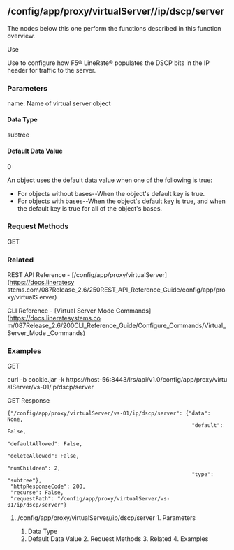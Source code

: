 ## /config/app/proxy/virtualServer/<name>/ip/dscp/server

The nodes below this one perform the functions described in this function
overview.

Use

Use to configure how F5® LineRate® populates the DSCP bits in the IP header
for traffic to the server.

### Parameters

name: Name of virtual server object

#### Data Type

subtree

#### Default Data Value

0

An object uses the default data value when one of the following is true:

  * For objects without bases--When the object's default key is true.
  * For objects with bases--When the object's default key is true, and when the default key is true for all of the object's bases.

### Request Methods

GET

### Related

REST API Reference - [/config/app/proxy/virtualServer](https://docs.lineratesy
stems.com/087Release_2.6/250REST_API_Reference_Guide/config/app/proxy/virtualS
erver)

CLI Reference - [Virtual Server Mode Commands](https://docs.lineratesystems.co
m/087Release_2.6/200CLI_Reference_Guide/Configure_Commands/Virtual_Server_Mode
_Commands)

### Examples

GET

curl -b cookie.jar -k https://host-56:8443/lrs/api/v1.0/config/app/proxy/virtu
alServer/vs-01/ip/dscp/server

GET Response

    
    {"/config/app/proxy/virtualServer/vs-01/ip/dscp/server": {"data": None,
                                                               "default": False,
                                                               "defaultAllowed": False,
                                                               "deleteAllowed": False,
                                                               "numChildren": 2,
                                                               "type": "subtree"},
     "httpResponseCode": 200,
     "recurse": False,
     "requestPath": "/config/app/proxy/virtualServer/vs-01/ip/dscp/server"}
    

  1. /config/app/proxy/virtualServer/<name>/ip/dscp/server
    1. Parameters
      1. Data Type
      2. Default Data Value
    2. Request Methods
    3. Related
    4. Examples


